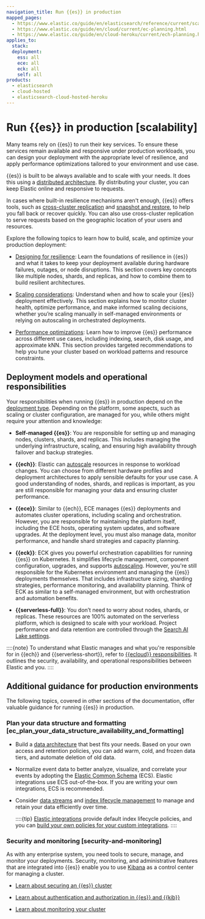 ```yaml
---
navigation_title: Run {{es}} in production
mapped_pages:
  - https://www.elastic.co/guide/en/elasticsearch/reference/current/scalability.html
  - https://www.elastic.co/guide/en/cloud/current/ec-planning.html
  - https://www.elastic.co/guide/en/cloud-heroku/current/ech-planning.html
applies_to:
  stack:
  deployment:
    ess: all
    ece: all
    eck: all
    self: all
products:
  - elasticsearch
  - cloud-hosted
  - elasticsearch-cloud-hosted-heroku
---
```


# Run {{es}} in production [scalability]

Many teams rely on {{es}} to run their key services. To ensure these services remain available and responsive under production workloads, you can design your deployment with the appropriate level of resilience, and apply performance optimizations tailored to your environment and use case.

{{es}} is built to be always available and to scale with your needs. It does this using a [distributed architecture](/deploy-manage/distributed-architecture.md). By distributing your cluster, you can keep Elastic online and responsive to requests.

In cases where built-in resilience mechanisms aren't enough, {{es}} offers tools, such as [cross-cluster replication](../tools/cross-cluster-replication.md) and [snapshot and restore](../tools/snapshot-and-restore.md), to help you fall back or recover quickly. You can also use cross-cluster replication to serve requests based on the geographic location of your users and resources.

Explore the following topics to learn how to build, scale, and optimize your production deployment:

* [Designing for resilience](./availability-and-resilience.md): Learn the foundations of resilience in {{es}} and what it takes to keep your deployment available during hardware failures, outages, or node disruptions. This section covers key concepts like multiple nodes, shards, and replicas, and how to combine them to build resilient architectures.

* [Scaling considerations](./scaling-considerations.md): Understand when and how to scale your {{es}} deployment effectively. This section explains how to monitor cluster health, optimize performance, and make informed scaling decisions, whether you’re scaling manually in self-managed environments or relying on autoscaling in orchestrated deployments.

* [Performance optimizations](./optimize-performance.md): Learn how to improve {{es}} performance across different use cases, including indexing, search, disk usage, and approximate kNN. This section provides targeted recommendations to help you tune your cluster based on workload patterns and resource constraints.

## Deployment models and operational responsibilities

Your responsibilities when running {{es}} in production depend on the [deployment type](/deploy-manage/deploy.md#choosing-your-deployment-type). Depending on the platform, some aspects, such as scaling or cluster configuration, are managed for you, while others might require your attention and knowledge:

* **Self-managed {{es}}**: You are responsible for setting up and managing nodes, clusters, shards, and replicas. This includes managing the underlying infrastructure, scaling, and ensuring high availability through failover and backup strategies.

* **{{ech}}**: Elastic can [autoscale](../autoscaling.md) resources in response to workload changes. You can choose from different hardware profiles and deployment architectures to apply sensible defaults for your use case. A good understanding of nodes, shards, and replicas is important, as you are still responsible for managing your data and ensuring cluster performance.

* **{{ece}}**: Similar to {{ech}}, ECE manages {{es}} deployments and automates cluster operations, including scaling and orchestration. However, you are responsible for maintaining the platform itself, including the ECE hosts, operating system updates, and software upgrades. At the deployment level, you must also manage data, monitor performance, and handle shard strategies and capacity planning.

* **{{eck}}**: ECK gives you powerful orchestration capabilities for running {{es}} on Kubernetes. It simplifies lifecycle management, component configuration, upgrades, and supports [autoscaling](../autoscaling.md). However, you're still responsible for the Kubernetes environment and managing the {{es}} deployments themselves. That includes infrastructure sizing, sharding strategies, performance monitoring, and availability planning. Think of ECK as similar to a self-managed environment, but with orchestration and automation benefits.

* **{{serverless-full}}**: You don’t need to worry about nodes, shards, or replicas. These resources are 100% automated on the serverless platform, which is designed to scale with your workload. Project performance and data retention are controlled through the [Search AI Lake settings](/deploy-manage/deploy/elastic-cloud/project-settings.md#elasticsearch-manage-project-search-ai-lake-settings).

::::{note}
To understand what Elastic manages and what you're responsible for in {{ech}} and {{serverless-short}}, refer to [{{ecloud}} responsibilities](https://www.elastic.co/cloud/shared-responsibility). It outlines the security, availability, and operational responsibilities between Elastic and you.
::::

## Additional guidance for production environments

The following topics, covered in other sections of the documentation, offer valuable guidance for running {{es}} in production.

### Plan your data structure and formatting [ec_plan_your_data_structure_availability_and_formatting]

* Build a [data architecture](/manage-data/lifecycle/data-tiers.md) that best fits your needs. Based on your own access and retention policies, you can add warm, cold, and frozen data tiers, and automate deletion of old data.
* Normalize event data to better analyze, visualize, and correlate your events by adopting the [Elastic Common Schema](ecs://reference/ecs-getting-started.md) (ECS). Elastic integrations use ECS out-of-the-box. If you are writing your own integrations, ECS is recommended.
* Consider [data streams](/manage-data/data-store/data-streams.md) and [index lifecycle management](/manage-data/lifecycle/index-lifecycle-management.md) to manage and retain your data efficiently over time.

  ::::{tip}
  [Elastic integrations](https://www.elastic.co/integrations) provide default index lifecycle policies, and you can [build your own policies for your custom integrations](/manage-data/lifecycle/index-lifecycle-management/tutorial-automate-rollover.md).
  ::::

### Security and monitoring [security-and-monitoring] 

As with any enterprise system, you need tools to secure, manage, and monitor your deployments. Security, monitoring, and administrative features that are integrated into {{es}} enable you to use [Kibana](/get-started/the-stack.md) as a control center for managing a cluster.

* [Learn about securing an {{es}} cluster](../security.md)

* [Learn about authentication and authorization in {{es}} and {{kib}}](../users-roles.md)

* [Learn about monitoring your cluster](../monitor.md)
